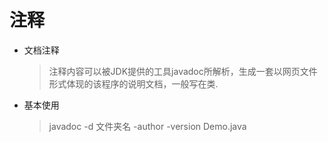 # 注释

*   文档注释

    > 注释内容可以被JDK提供的工具javadoc所解析，生成一套以网页文件形式体现的该程序的说明文档，一般写在类.


*   基本使用

    > javadoc -d 文件夹名 -author -version Demo.java
